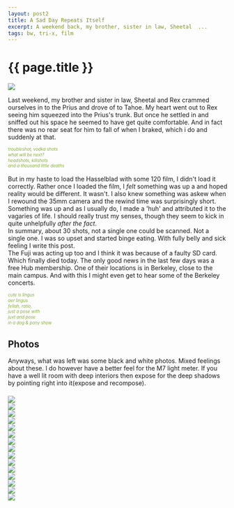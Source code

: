 ```yaml
---
layout: post2
title: A Sad Day Repeats Itself
excerpt: A weekend back, my brother, sister in law, Sheetal  ...
tags: bw, tri-x, film
---
```


<div class="row">
<div class="col-lg-8 col-xs-10 col-lg-offset-2 col-xs-offset-1">
<h1> {{ page.title }} </h1>
</div>
</div>

<div class="row" style="margin:0;padding:0;margin-top:0.5em;margin-bottom:0.5em;">
<a><img  class='bannerimg' src="{{ site.url }}/images/photos/randomimg/bw10banner.jpg"></a>
</div>




<div class="row" >
<div class="col-lg-8 col-xs-10 col-lg-offset-2 col-xs-offset-1">
<p>

Last weekend, my brother and sister in law, Sheetal and Rex crammed ourselves in to the Prius and
drove of to Tahoe. My heart went out to Rex seeing him squeezed into the Prius's trunk. But once he
settled in and sniffed out his space he seemed to have get quite comfortable. And in fact there
was no rear seat for him to fall of when I braked, which i do and suddenly at that.
</p>

<div style="font-size:70%;line-height:130%;color:#83AC37;">
<i>
troubleshot, vodka shots<br/>
what will be next?<br/>
headshots, killshots<br/>
and a thousand little deaths<br/>
</i>
</div>


<p>
But in my haste to load the Hasselblad with some 120 film, I didn't load it correctly. Rather once I
loaded the film, I <i>felt</i> something was up a and hoped reality would be different. It wasn't. I also knew
something was askew when I rewound the 35mm camera and the rewind time was surprisingly
short. Something was up and as I usually do,  I made a  'huh' and attributed it to the vagaries of
life. I should really trust my senses, though they seem to kick in quite unhelpfully <i>after the fact</i>.
<br/>
In summary, about 30 shots, not a single one could be scanned. Not a single one. I was so upset and
started binge eating. With fully belly and sick feeling I write this post.
<br/>
The Fuji was acting up too and I think it was because of a faulty SD card. Which finally died
today. The only good news in the last few days was a free Hub membership. One of their locations is
in Berkeley, close to the main campus. And with this I might even get to hear some of the Berkeley
concerts.
</p>


<div style="font-size:70%;line-height:130%;color:#83AC37;">
<i>
cute is  lingus<br/>
aer lingus <br/>
fellah, ratio,<br/>
just a pose with<br/>
juxt and pose<br/>
in a dog & pony show
</i>
</div>


<h2> Photos </h2>
<p>
Anyways, what was left was some black and white photos. Mixed feelings about these. I do however
have a better feel for the M7 light meter. If you have a well lit room with deep interiors then
expose for the deep shadows by pointing right into it(expose and recompose). 
</p>
<div class="row row-centered">
<div class="col-xs-11 col-centered">
<div id="demo6" class="flex-images" style="padding-top:0.5em;">

<div class="item" data-w="2116" data-h="1442">
	<div class="img"><a href="https://docs.google.com/uc?id=0B6d70FmpKIi1RHIwRWJOcWRCaUU"><img src="{{ site.url }}/images/blank.gif" data-src="https://docs.google.com/uc?id=0B6d70FmpKIi1NlVvWF9IREVQRU0"></a></div>
</div>
<div class="item" data-w="1442" data-h="2116" data-solo="y">
<div class="img"><a href="https://docs.google.com/uc?id=0B6d70FmpKIi1TVdYMVlWZHdXS1U"><img src="{{ site.url }}/images/blank.gif" data-src="https://docs.google.com/uc?id=0B6d70FmpKIi1VlVDQ0FOS1ZlLWc"></a></div>
</div>
<div class="item" data-w="1442" data-h="2116">
	<div class="img"><a href="https://docs.google.com/uc?id=0B6d70FmpKIi1bkVFcW96LWJ0VXM"><img src="{{ site.url }}/images/blank.gif" data-src="https://docs.google.com/uc?id=0B6d70FmpKIi1R3VsbUY0S0hCS0E"></a></div>
</div>
<div class="item" data-w="2116" data-h="1442">
	<div class="img"><a href="https://docs.google.com/uc?id=0B6d70FmpKIi1ZG9HMFJFb1g1ZGc"><img src="{{ site.url }}/images/blank.gif" data-src="https://docs.google.com/uc?id=0B6d70FmpKIi1UUxvT2gwQTczbEU"></a></div>
</div>
<div class="item" data-w="2116" data-h="1442" data-solo="y">
	<div class="img"><a href="https://docs.google.com/uc?id=0B6d70FmpKIi1eUVBeGxjSkhZdE0"><img src="{{ site.url }}/images/blank.gif" data-src="https://docs.google.com/uc?id=0B6d70FmpKIi1T0RXdTM4QnQ4ODA"></a></div>
</div>
<div class="item" data-w="2116" data-h="1442" data-solo="y">
	<div class="img"><a href="https://docs.google.com/uc?id=0B6d70FmpKIi1UFlGQVdhWGJGVlU"><img src="{{ site.url }}/images/blank.gif" data-src="https://docs.google.com/uc?id=0B6d70FmpKIi1ZTVzQUNWVV9ER2M"></a></div>
</div>
<div class="item" data-w="2116" data-h="1442" data-solo="y">
	<div class="img"><a href="https://docs.google.com/uc?id=0B6d70FmpKIi1ZTJCR0F6TzBrRk0"><img src="{{ site.url }}/images/blank.gif" data-src="https://docs.google.com/uc?id=0B6d70FmpKIi1R2hEdjI0Z3BMUFU"></a></div>
</div>
<div class="item" data-w="2116" data-h="1442"  data-solo="y">
	<div class="img"><a href="https://docs.google.com/uc?id=0B6d70FmpKIi1RlhlakJBTVRmLTQ"><img src="{{ site.url }}/images/blank.gif" data-src="https://docs.google.com/uc?id=0B6d70FmpKIi1ZjZJcnZtcjJET0E"></a></div>
</div>
<div class="item" data-w="2116" data-h="1442"  data-solo="y">
	<div class="img"><a href="https://docs.google.com/uc?id=0B6d70FmpKIi1T0V1b2pXdmJmaDA"><img src="{{ site.url }}/images/blank.gif" data-src="https://docs.google.com/uc?id=0B6d70FmpKIi1bFhKR3lJTHFhQzA"></a></div>
</div>
<div class="item" data-w="2116" data-h="1449"  data-solo="y">
	<div class="img"><a href="https://docs.google.com/uc?id=0B6d70FmpKIi1RnNTUDl3R3hhNWs"><img src="{{ site.url }}/images/blank.gif" data-src="https://docs.google.com/uc?id=0B6d70FmpKIi1VnlGbGRDZUtPMjQ"></a></div>
</div>
<div class="item" data-w="2116" data-h="1449"  data-solo="y">
	<div class="img"><a href="https://docs.google.com/uc?id=0B6d70FmpKIi1QXhabkFhbWdCSTg"><img src="{{ site.url }}/images/blank.gif" data-src="https://docs.google.com/uc?id=0B6d70FmpKIi1MmgtZ3dDS0tSUkk"></a></div>
</div>
<div class="item" data-w="2116" data-h="1449"  data-solo="y">
	<div class="img"><a href="https://docs.google.com/uc?id=0B6d70FmpKIi1QkFtd21kWlNxSTQ"><img src="{{ site.url }}/images/blank.gif" data-src="https://docs.google.com/uc?id=0B6d70FmpKIi1Qjlkc0lIeE55eTA"></a></div>
</div>
<div class="item" data-w="1449" data-h="2116"  data-solo="y">
	<div class="img"><a href="https://docs.google.com/uc?id=0B6d70FmpKIi1V2wzSS0zQ0xRTU0"><img src="{{ site.url }}/images/blank.gif" data-src="https://docs.google.com/uc?id=0B6d70FmpKIi1TXIwbDEtQ1d1Rmc"></a></div>
</div>
<div class="item" data-w="2116" data-h="1449"  data-solo="y">
	<div class="img"><a href="https://docs.google.com/uc?id=0B6d70FmpKIi1XzlYN0NiTVE1SUk"><img src="{{ site.url }}/images/blank.gif" data-src="https://docs.google.com/uc?id=0B6d70FmpKIi1X1ExUXprSWE3T2s"></a></div>
</div>
<div class="item" data-w="2116" data-h="1449" data-solo="y">
	<div class="img"><a href="https://docs.google.com/uc?id=0B6d70FmpKIi1bndtb2pKQ0xEOTg"><img src="{{ site.url }}/images/blank.gif" data-src="https://docs.google.com/uc?id=0B6d70FmpKIi1UHlLY1NnR3g3V1U"></a></div>
</div>



</div></div></div>

<script>
$('#demo6').flexImages({ rowHeight:600 , truncate: 0});
</script>

</div>
</div>
